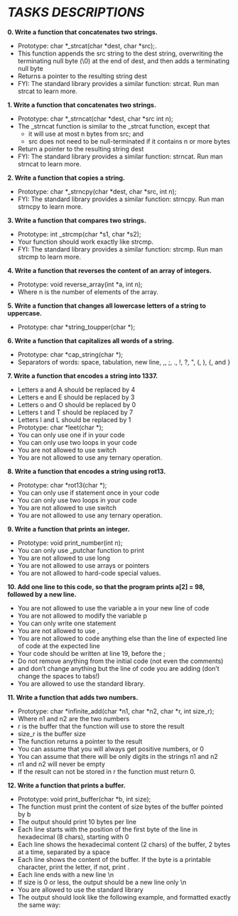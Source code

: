 # _TASKS DESCRIPTIONS_

**0.  Write a function that concatenates two strings.**
* Prototype: char \*\_strcat(char \*dest, char \*src);.
* This function appends the src string to the dest string, overwriting the terminating null byte (\\0) at the end of dest, and then adds a terminating null byte
* Returns a pointer to the resulting string dest
* FYI: The standard library provides a similar function: strcat. Run man strcat to learn more.

**1.  Write a function that concatenates two strings.**
* Prototype: char \*\_strncat(char \*dest, char \*src int n);
* The \_strncat function is similar to the \_strcat function, except that
	* it will use at most n bytes from src; and
	* src does not need to be null-terminated if it contains n or more bytes
* Return a pointer to the resulting string dest
* FYI: The standard library provides a similar function: strncat. Run man strncat to learn more.

**2.  Write a function that copies a string.**
* Prototype: char \*\_strncpy(char \*dest, char \*src, int n);
* FYI: The standard library provides a similar function: strncpy. Run man strncpy to learn more.

**3.  Write a function that compares two strings.**
* Prototype: int \_strcmp(char \*s1, char \*s2);
* Your function should work exactly like strcmp.
* FYI: The standard library provides a similar function: strcmp. Run man strcmp to learn more.

**4.  Write a function that reverses the content of an array of integers.**
* Prototype: void reverse\_array(int \*a, int n);
* Where n is the number of elements of the array.

**5.  Write a function that changes all lowercase letters of a string to uppercase.**
* Prototype: char \*string\_toupper(char \*);

**6.  Write a function that capitalizes all words of a string.**
* Prototype: char \*cap\_string(char \*);
* Separators of words: space, tabulation, new line, ,, ;, ., !, ?, ", (, ), {, and }

**7.  Write a function that encodes a string into 1337.**
* Letters a and A should be replaced by 4
* Letters e and E should be replaced by 3
* Letters o and O should be replaced by 0
* Letters t and T should be replaced by 7
* Letters l and L should be replaced by 1
* Prototype: char \*leet(char \*);
* You can only use one if in your code
* You can only use two loops in your code
* You are not allowed to use switch
* You are not allowed to use any ternary operation. 

**8.  Write a function that encodes a string using rot13.**
* Prototype: char \*rot13(char \*);
* You can only use if statement once in your code
* You can only use two loops in your code
* You are not allowed to use switch
* You are not allowed to use any ternary operation.

**9. Write a function that prints an integer.**
* Prototype: void print\_number(int n);
* You can only use \_putchar function to print
* You are not allowed to use long
* You are not allowed to use arrays or pointers
* You are not allowed to hard-code special values.

**10.  Add one line to this code, so that the program prints a[2] = 98, followed by a new line.**
* You are not allowed to use the variable a in your new line of code
* You are not allowed to modify the variable p
* You can only write one statement
* You are not allowed to use ,
* You are not allowed to code anything else than the line of expected line of code at the expected line
* Your code should be written at line 19, before the ;
* Do not remove anything from the initial code (not even the comments)
* and don’t change anything but the line of code you are adding (don’t change the spaces to tabs!)
* You are allowed to use the standard library.

**11.  Write a function that adds two numbers.**
* Prototype: char \*infinite\_add(char \*n1, char \*n2, char \*r, int size\_r);
* Where n1 and n2 are the two numbers
* r is the buffer that the function will use to store the result
* size\_r is the buffer size
* The function returns a pointer to the result
* You can assume that you will always get positive numbers, or 0
* You can assume that there will be only digits in the strings n1 and n2
* n1 and n2 will never be empty
* If the result can not be stored in r the function must return 0.

**12.  Write a function that prints a buffer.**
* Prototype: void print\_buffer(char \*b, int size);
* The function must print the content of size bytes of the buffer pointed by b
* The output should print 10 bytes per line
* Each line starts with the position of the first byte of the line in hexadecimal (8 chars), starting with 0
* Each line shows the hexadecimal content (2 chars) of the buffer, 2 bytes at a time, separated by a space
* Each line shows the content of the buffer. If the byte is a printable character, print the letter, if not, print .
* Each line ends with a new line \n
* If size is 0 or less, the output should be a new line only \n
* You are allowed to use the standard library
* The output should look like the following example, and formatted exactly the same way:
